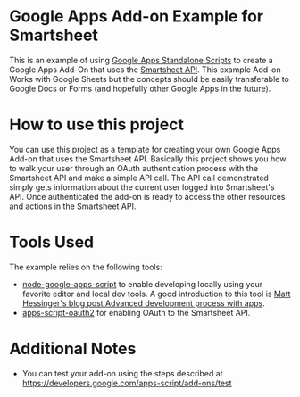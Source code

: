 # Google Apps Add-on Example for Smartsheet
This is an example of using [Google Apps Standalone Scripts](https://developers.google.com/apps-script/guides/standalone) to create a Google Apps Add-On that uses the [Smartsheet API](http://smartsheet-platform.github.io/api-docs/). This example Add-on Works with Google Sheets but the concepts should be easily transferable to Google Docs or Forms (and hopefully other Google Apps in the future).

# How to use this project
You can use this project as a template for creating your own Google Apps Add-on that uses the Smartsheet API. Basically this project shows you how to walk your user through an OAuth authentication process with the Smartsheet API and make a simple API call. The API call demonstrated simply gets information about the current user logged into Smartsheet's API. Once authenticated the add-on is ready to access the other resources and actions in the Smartsheet API.

# Tools Used
The example relies on the following tools:

* [node-google-apps-script](https://www.npmjs.com/package/node-google-apps-script#12-independent-developer-console-project) to enable developing locally using your favorite editor and local dev tools. A good introduction to this tool is [Matt Hessinger's blog post Advanced development process with apps](https://developers.googleblog.com/2015/12/advanced-development-process-with-apps.html).
* [apps-script-oauth2](https://github.com/googlesamples/apps-script-oauth2) for enabling OAuth to the Smartsheet API.

# Additional Notes
* You can test your add-on using the steps described at https://developers.google.com/apps-script/add-ons/test
